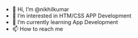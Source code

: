 - 👋 Hi, I’m @nikhilkumar
- 👀 I’m interested in HTM/CSS APP Development 
- 🌱 I’m currently learning App Development 
- 📫 How to reach me 
